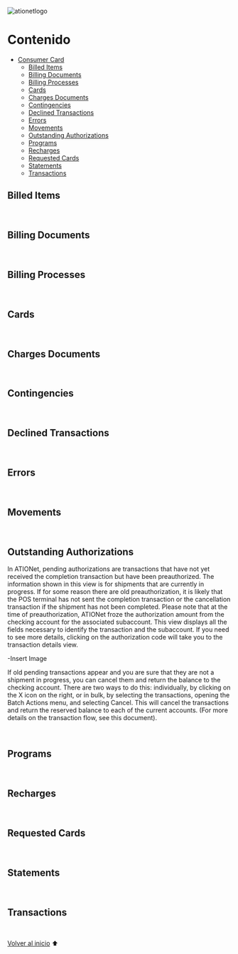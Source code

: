 ![ationetlogo](https://github.com/Ationet/ationetdocs/blob/master/Content/Images/ATIOnetLogo_250x70.png)

# Contenido

- [Consumer Card](#Consumer-Card)
  - [Billed Items](#Billed-Items)
  - [Billing Documents](#Billing-Documents)
  - [Billing Processes](#Billing-Processes)
  - [Cards](#Cards)
  - [Charges Documents](#Charges-Documents)
  - [Contingencies](#Contingencies)
  - [Declined Transactions](#Declined-Transactions)
  - [Errors](#Errors)
  - [Movements](#Movements)
  - [Outstanding Authorizations](#Outstanding-Authorizations)
  - [Programs](#Programs)
  - [Recharges](#Recharges)
  - [Requested Cards](#Requested-Cards)
  - [Statements](#Statements)
  - [Transactions](#Transactions)

##  Billed Items

  </br>
  
##  Billing Documents

  </br>
  
##  Billing Processes

  </br>
  
##  Cards

  </br>
  
##  Charges Documents

  </br>

##  Contingencies

  </br>

##  Declined Transactions

  </br>
  
##  Errors

  </br>

##  Movements

  </br>
  
##  Outstanding Authorizations

In ATIONet, pending authorizations are transactions that have not yet received the completion transaction but have been preauthorized. The information shown in this view is for shipments that are currently in progress. If for some reason there are old preauthorization, it is likely that the POS terminal has not sent the completion transaction or the cancellation transaction if the shipment has not been completed.
Please note that at the time of preauthorization, ATIONet froze the authorization amount from the checking account for the associated subaccount. This view displays all the fields necessary to identify the transaction and the subaccount. If you need to see more details, clicking on the authorization code will take you to the transaction details view.

-Insert Image

If old pending transactions appear and you are sure that they are not a shipment in progress, you can cancel them and return the balance to the checking account. There are two ways to do this: individually, by clicking on the X icon on the right, or in bulk, by selecting the transactions, opening the Batch Actions menu, and selecting Cancel. This will cancel the transactions and return the reserved balance to each of the current accounts. (For more details on the transaction flow, see this document).


  </br>
  
##  Programs

  </br>
  
##  Recharges

  </br>
  
##  Requested Cards

  </br>
  
##  Statements

  </br>
  
##  Transactions

  </br>

[Volver al inicio](#contenido) 	:arrow_up:

